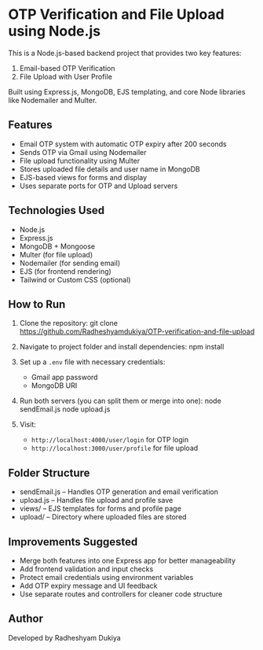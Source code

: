 # OTP Verification and File Upload using Node.js

This is a Node.js-based backend project that provides two key features:
1. Email-based OTP Verification
2. File Upload with User Profile

Built using Express.js, MongoDB, EJS templating, and core Node libraries like Nodemailer and Multer.

## Features

- Email OTP system with automatic OTP expiry after 200 seconds
- Sends OTP via Gmail using Nodemailer
- File upload functionality using Multer
- Stores uploaded file details and user name in MongoDB
- EJS-based views for forms and display
- Uses separate ports for OTP and Upload servers

## Technologies Used

- Node.js
- Express.js
- MongoDB + Mongoose
- Multer (for file upload)
- Nodemailer (for sending email)
- EJS (for frontend rendering)
- Tailwind or Custom CSS (optional)

## How to Run

1. Clone the repository:
   git clone https://github.com/Radheshyamdukiya/OTP-verification-and-file-upload

2. Navigate to project folder and install dependencies:
   npm install

3. Set up a `.env` file with necessary credentials:
   - Gmail app password
   - MongoDB URI

4. Run both servers (you can split them or merge into one):
   node sendEmail.js
   node upload.js

5. Visit:
   - `http://localhost:4000/user/login` for OTP login
   - `http://localhost:3000/user/profile` for file upload

## Folder Structure

- sendEmail.js – Handles OTP generation and email verification
- upload.js – Handles file upload and profile save
- views/ – EJS templates for forms and profile page
- upload/ – Directory where uploaded files are stored

## Improvements Suggested

- Merge both features into one Express app for better manageability
- Add frontend validation and input checks
- Protect email credentials using environment variables
- Add OTP expiry message and UI feedback
- Use separate routes and controllers for cleaner code structure

## Author

Developed by Radheshyam Dukiya